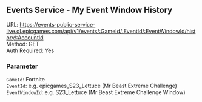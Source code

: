 ## Events Service - My Event Window History

URL: https://events-public-service-live.ol.epicgames.com/api/v1/events/:GameId/:EventId/:EventWindowId/history/:AccountId \
Method: GET \
Auth Required: Yes

### Parameter

`GameId`: Fortnite \
`EventId`: e.g. epicgames_S23_Lettuce (Mr Beast Extreme Challenge) \
`EventWindowId`: e.g. S23_Lettuce (Mr Beast Extreme Challenge Window)
